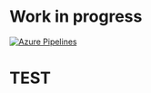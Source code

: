 # Work in progress
[![Azure Pipelines](https://dev.azure.com/amitgujar3342/Android%20Event%20Application/_apis/build/status/AmitGujar.EventApp?branchName=master)](https://dev.azure.com/amitgujar3342/Android%20Event%20Application/_build/latest?definitionId=47&branchName=master)

# TEST